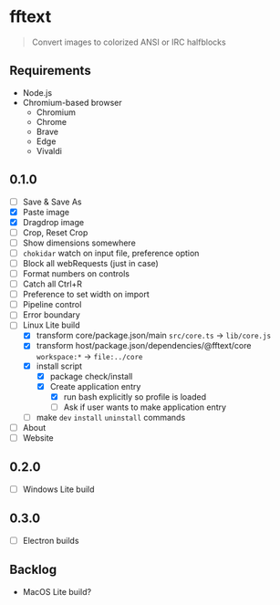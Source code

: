 # fftext

> Convert images to colorized ANSI or IRC halfblocks

## Requirements

- Node.js
- Chromium-based browser
  - Chromium
  - Chrome
  - Brave
  - Edge
  - Vivaldi

## 0.1.0

- [ ] Save & Save As
- [x] Paste image
- [x] Dragdrop image
- [ ] Crop, Reset Crop
- [ ] Show dimensions somewhere
- [ ] `chokidar` watch on input file, preference option
- [ ] Block all webRequests (just in case)
- [ ] Format numbers on controls
- [ ] Catch all Ctrl+R
- [ ] Preference to set width on import
- [ ] Pipeline control
- [ ] Error boundary
- [ ] Linux Lite build
  - [x] transform core/package.json/main `src/core.ts` -> `lib/core.js`
  - [x] transform host/package.json/dependencies/@fftext/core `workspace:*` -> `file:../core`
  - [x] install script
    - [x] package check/install
    - [x] Create application entry
      - [x] run bash explicitly so profile is loaded
      - [ ] Ask if user wants to make application entry
  - [ ] make `dev` `install` `uninstall` commands
- [ ] About
- [ ] Website

## 0.2.0

- [ ] Windows Lite build

## 0.3.0

- [ ] Electron builds

## Backlog

- MacOS Lite build?
